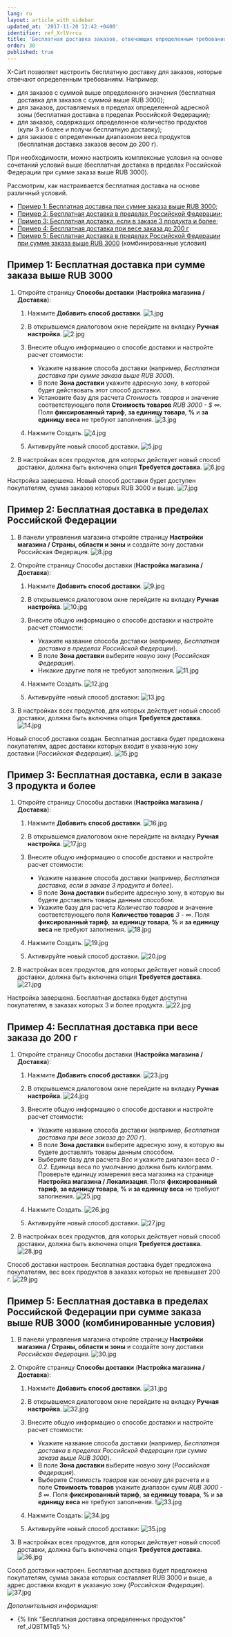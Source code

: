 ```yaml
---
lang: ru
layout: article_with_sidebar
updated_at: '2017-11-20 12:42 +0400'
identifier: ref_XrlVrrcu
title: 'Бесплатная доставка заказов, отвечающих определенным требованиям'
order: 30
published: true
---
```

X-Cart позволяет настроить бесплатную доставку для заказов, которые отвечают определенным требованиям. Например:

   * для заказов с суммой выше определенного значения (бесплатная доставка для заказов с суммой выше RUB 3000);
   * для заказов, доставляемых в пределах определенной адресной зоны (бесплатная доставка в пределах Российской Федерации);
   * для заказов, содержащих определенное количество продуктов (купи 3 и более и получи бесплатную доставку);
   * для заказов с определенным диапазоном веса продуктов (бесплатная доставка заказов весом до 200 г).
   
   При необходимости, можно настроить комплексные условия на основе сочетаний условий выше (бесплатная доставка в пределах Российской Федерации при сумме заказа выше RUB 3000).

Рассмотрим, как настраивается бесплатная доставка на основе различный условий.

   *  [Пример 1: Бесплатная доставка при сумме заказа выше RUB 3000](#пример-1-бесплатная-доставка-при-сумме-заказа-выше-rub-3000);
   *  [Пример 2: Бесплатная доставка в пределах Российской Федерации](#пример-2-бесплатная-доставка-в-пределах-российской-федерации);
   *  [Пример 3: Бесплатная доставка, если в заказе 3 продукта и более](#пример-3-бесплатная-доставка-если-в-заказе-3-продукта-и-более);
   *  [Пример 4: Бесплатная доставка при весе заказа до 200 г](#пример-4-бесплатная-доставка-при-весе-заказа-до-200-г)
   * [Пример 5: Бесплатная доставка в пределах Российской Федерации при сумме заказа выше RUB 3000](#пример-5-бесплатная-доставка-в-пределах-российской-федерации-при-сумме-заказа-выше-rub-3000-комбинированные-условия) (комбинированные условия)

## Пример 1: Бесплатная доставка при сумме заказа выше RUB 3000

1.  Откройте страницу **Способы доставки** (**Настройка магазина / Доставка**):

    1.  Нажмите **Добавить способ доставки**.
        ![1.jpg]({{site.baseurl}}/attachments/ref_XrlVrrcu/1.jpg)

    2.  В открывшемся диалоговом окне перейдите на вкладку **Ручная настройка**.
        ![2.jpg]({{site.baseurl}}/attachments/ref_XrlVrrcu/2.jpg)

    3.  Внесите общую информацию о способе доставки и настройте расчет стоимости:
        *   Укажите название способа доставки (например, _Бесплатная доставка при сумме заказа выше RUB 3000_).
        *   В поле **Зона доставки** укажите адресную зону, в которой будет действовать этот способ доставки.
        *   Установите базу для расчета _Стоимость товаров_ и значение соответствующего поля **Стоимость товаров** _RUB 3000 - $ ∞_. Поля **фиксированный тариф**, **за единицу товара**, **%** и **за единицу веса** не требуют заполнения.
        ![3.jpg]({{site.baseurl}}/attachments/ref_XrlVrrcu/3.jpg)
        
    4.  Нажмите Создать.
        ![4.jpg]({{site.baseurl}}/attachments/ref_XrlVrrcu/4.jpg)

    5.  Активируйте новый способ доставки.
        ![5.jpg]({{site.baseurl}}/attachments/ref_XrlVrrcu/5.jpg)

2.  В настройках всех продуктов, для которых действует новый способ доставки, должна быть включена опция **Требуется доставка**.
    ![6.jpg]({{site.baseurl}}/attachments/ref_XrlVrrcu/6.jpg)

Настройка завершена. Новый способ доставки будет доступен покупателям, сумма заказов которых RUB 3000 и выше.
    ![7.jpg]({{site.baseurl}}/attachments/ref_XrlVrrcu/7.jpg)
    

## Пример 2: Бесплатная доставка в пределах Российской Федерации

1.  В панели управления магазина откройте страницу **Настройки магазина / Страны, области и зоны** и создайте зону доставки Российская Федерация.
       ![8.jpg]({{site.baseurl}}/attachments/ref_XrlVrrcu/8.jpg)

2.  Откройте страницу Способы доставки (**Настройка магазина / Доставка**):

    1.  Нажмите **Добавить способ доставки**.
        ![9.jpg]({{site.baseurl}}/attachments/ref_XrlVrrcu/9.jpg)

    2.  В открывшемся диалоговом окне перейдите на вкладку **Ручная настройка**.
        ![10.jpg]({{site.baseurl}}/attachments/ref_XrlVrrcu/10.jpg)

    3.  Внесите общую информацию о способе доставки и настройте расчет стоимости:
        *   Укажите название способа доставки (например, _Бесплатная доставка в пределах Российской Федерации_).
        *   В поле **Зона доставки** выберите новую зону (_Российская Федерация_).
        *   Никакие другие поля не требуют заполнения.
        ![11.jpg]({{site.baseurl}}/attachments/ref_XrlVrrcu/11.jpg)
        
    4.  Нажмите Создать.
        ![12.jpg]({{site.baseurl}}/attachments/ref_XrlVrrcu/12.jpg)

    5.  Активируйте новый способ доставки:
        ![13.jpg]({{site.baseurl}}/attachments/ref_XrlVrrcu/13.jpg)
       
3.  В настройках всех продуктов, для которых действует новый способ доставки, должна быть включена опция **Требуется доставка**.
    ![14.jpg]({{site.baseurl}}/attachments/ref_XrlVrrcu/14.jpg)

Новый способ доставки создан. Бесплатная доставка будет предложена покупателям, адрес доставки которых входит в указанную зону доставки (_Российская Федерация_).
     ![15.jpg]({{site.baseurl}}/attachments/ref_XrlVrrcu/15.jpg)
     
    
## Пример 3: Бесплатная доставка, если в заказе 3 продукта и более

1.  Откройте страницу Способы доставки (**Настройка магазина / Доставка**):

    1.  Нажмите **Добавить способ доставки**.
        ![16.jpg]({{site.baseurl}}/attachments/ref_XrlVrrcu/16.jpg)

    2.  В открывшемся диалоговом окне перейдите на вкладку **Ручная настройка**.
        ![17.jpg]({{site.baseurl}}/attachments/ref_XrlVrrcu/17.jpg)

    3.  Внесите общую информацию о способе доставки и настройте расчет стоимости:
        *   Укажите название способа доставки (например, _Бесплатная доставка, если в заказе 3 продукта и более_).
        *   В поле **Зона доставки** выберите адресную зону, в которую вы будете доставлять товары данным способом.
        *   Укажите базу для расчета _Количество товаров_ и значение соответствующего поля **Количество товаров** _3 - ∞_. Поля **фиксированный тариф**, **за единицу товара**, **%** и **за единицу веса** не требуют заполнения.
        ![18.jpg]({{site.baseurl}}/attachments/ref_XrlVrrcu/18.jpg)
        
    4.  Нажмите Создать.
        ![19.jpg]({{site.baseurl}}/attachments/ref_XrlVrrcu/19.jpg)

    5.  Активируйте новый способ доставки.
        ![20.jpg]({{site.baseurl}}/attachments/ref_XrlVrrcu/20.jpg)

2.  В настройках всех продуктов, для которых действует новый способ доставки, должна быть включена опция **Требуется доставка**.
    ![21.jpg]({{site.baseurl}}/attachments/ref_XrlVrrcu/21.jpg)

Настройка завершена. Бесплатная доставка будет доступна покупателям, в заказах которых 3 и более продукта.
    ![22.jpg]({{site.baseurl}}/attachments/ref_XrlVrrcu/22.jpg)


## Пример 4: Бесплатная доставка при весе заказа до 200 г

1.  Откройте страницу Способы доставки (**Настройка магазина / Доставка**):

    1.  Нажмите **Добавить способ доставки**.
        ![23.jpg]({{site.baseurl}}/attachments/ref_XrlVrrcu/23.jpg)

    2.  В открывшемся диалоговом окне перейдите на вкладку **Ручная настройка**.
        ![24.jpg]({{site.baseurl}}/attachments/ref_XrlVrrcu/24.jpg)

    3.  Внесите общую информацию о способе доставки и настройте расчет стоимости:
        *   Укажите название способа доставки (например, _Бесплатная доставка при весе заказа до 200 г_).
        *   В поле **Зона доставки** выберите адресную зону, в которую вы будете доставлять товары данным способом.
        *   Выберите базу для расчета _Вес_ и укажите диапазон веса _0 - 0.2_. Единица веса по умолчанию должна быть килограмм. Проверьте единицу измерения веса магазина на странице **Настройка магазина / Локализация**. Поля **фиксированный тариф**, **за единицу товара**, **%** и **за единицу веса** не требуют заполнения.
        ![25.jpg]({{site.baseurl}}/attachments/ref_XrlVrrcu/25.jpg)
        
    4.  Нажмите Создать.
        ![26.jpg]({{site.baseurl}}/attachments/ref_XrlVrrcu/26.jpg)

    5.  Активируйте новый способ доставки.
        ![27.jpg]({{site.baseurl}}/attachments/ref_XrlVrrcu/27.jpg)

2.  В настройках всех продуктов, для которых действует новый способ доставки, должна быть включена опция **Требуется доставка**.
    ![28.jpg]({{site.baseurl}}/attachments/ref_XrlVrrcu/28.jpg)

Способ доставки настроен. Бесплатная доставка будет предложена покупателям, вес всех продуктов в заказах которых не превышает 200 г.
    ![29.jpg]({{site.baseurl}}/attachments/ref_XrlVrrcu/29.jpg)

## Пример 5: Бесплатная доставка в пределах Российской Федерации при сумме заказа выше RUB 3000 (комбинированные условия)

1.  В панели управления магазина откройте страницу **Настройки магазина / Страны, области и зоны** и создайте зону доставки _Российская Федерация_.
       ![30.jpg]({{site.baseurl}}/attachments/ref_XrlVrrcu/30.jpg)

2.  Откройте страницу **Способы доставки** (**Настройка магазина / Доставка**):

    1.  Нажмите **Добавить способ доставки**.
        ![31.jpg]({{site.baseurl}}/attachments/ref_XrlVrrcu/31.jpg)

    2.  В открывшемся диалоговом окне перейдите на вкладку **Ручная настройка**.
        ![32.jpg]({{site.baseurl}}/attachments/ref_XrlVrrcu/32.jpg)

    3.  Внесите общую информацию о способе доставки и настройте расчет стоимости:
        *   Укажите название способа доставки (например, _Бесплатная доставка в пределах Российской Федерации при сумме заказа выше RUB 3000_).
        *   В поле **Зона доставки** выберите новую зону (_Российская Федерация_).
        *   Выберите _Стоимость товаров_ как основу для расчета и в поле **Стоимость товаров** укажите диапазон сумм _RUB 3000 - $ ∞_. Поля **фиксированный тариф**, **за единицу товара**, **%** и **за единицу веса** не требуют заполнения.
        !![33.jpg]({{site.baseurl}}/attachments/ref_XrlVrrcu/33.jpg)
        
    4.  Нажмите Создать:
        ![34.jpg]({{site.baseurl}}/attachments/ref_XrlVrrcu/34.jpg)

    5.  Активируйте новый способ доставки:
        ![35.jpg]({{site.baseurl}}/attachments/ref_XrlVrrcu/35.jpg)

3.  В настройках всех продуктов, для которых действует новый способ доставки, должна быть включена опция **Требуется доставка**.
    ![36.jpg]({{site.baseurl}}/attachments/ref_XrlVrrcu/36.jpg)

Сособ доставки настроен. Бесплатная доставка будет предложена покупателям, сумма заказа которых составляет RUB 3000 и выше, а адрес доставки входит в указаную зону (_Российская Федерация_).
    ![37.jpg]({{site.baseurl}}/attachments/ref_XrlVrrcu/37.jpg)

_Дополнительная информация:_

   * {% link "Бесплатная доставка определенных продуктов" ref_JQBTMTq5 %}
